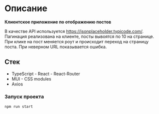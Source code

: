# Описание
**Клиентское приложение по отображению постов**

В качестве API используется https://jsonplaceholder.typicode.com/. 
Пагинация реализована на клиенте, посты вывоятся по 10 на странице. 
При клике на пост меняется роут и происходит переход на страницу поста.
При неверном URL показывается ошибка.

## Стек
* TypeScript - React - React-Router
* MUI - CSS modules
* Axios

### Запуск проекта
```JavaScript
npm run start
```